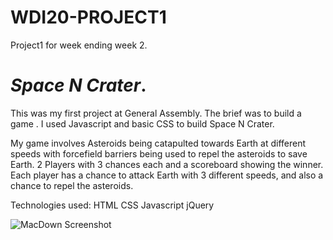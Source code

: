 # WDI20-PROJECT1
Project1 for week ending week 2. 

# ***Space N Crater***. 

This was my first project at General Assembly.
The brief was to build a game .
I used Javascript and basic CSS to build Space N Crater.

My game involves Asteroids being catapulted towards Earth at different speeds with forcefield barriers being used to repel the asteroids to save Earth. 2 Players with 3 chances each and a scoreboard showing the winner. Each player has a chance to attack Earth with 3 different speeds, and also a chance to repel the asteroids.

Technologies used:
HTML
CSS
Javascript
jQuery

![MacDown Screenshot](http://i.imgur.com/N0tAkcD.jpg)

